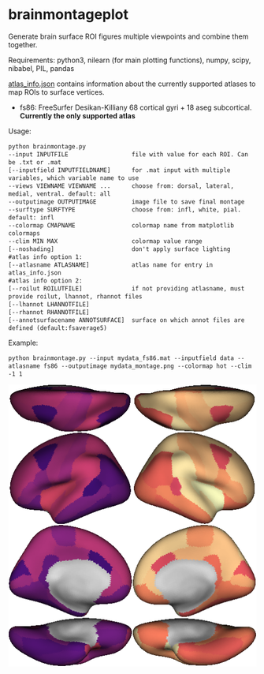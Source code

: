 # brainmontageplot

Generate brain surface ROI figures multiple viewpoints and combine them together.

Requirements: python3, nilearn (for main plotting functions), numpy, scipy, nibabel, PIL, pandas

[atlas_info.json](atlas_info.json) contains information about the currently supported atlases to map ROIs to surface vertices.
* fs86: FreeSurfer Desikan-Killiany 68 cortical gyri + 18 aseg subcortical. **Currently the only supported atlas**

Usage:
```
python brainmontage.py 
--input INPUTFILE                  file with value for each ROI. Can be .txt or .mat
[--inputfield INPUTFIELDNAME]      for .mat input with multiple variables, which variable name to use
--views VIEWNAME VIEWNAME ...      choose from: dorsal, lateral, medial, ventral. default: all
--outputimage OUTPUTIMAGE          image file to save final montage
--surftype SURFTYPE                choose from: infl, white, pial. default: infl
--colormap CMAPNAME                colormap name from matplotlib colormaps
--clim MIN MAX                     colormap value range
[--noshading]                      don't apply surface lighting
#atlas info option 1:
[--atlasname ATLASNAME]            atlas name for entry in atlas_info.json
#atlas info option 2:
[--roilut ROILUTFILE]              if not providing atlasname, must provide roilut, lhannot, rhannot files
[--lhannot LHANNOTFILE]
[--rhannot RHANNOTFILE]
[--annotsurfacename ANNOTSURFACE]  surface on which annot files are defined (default:fsaverage5)
```

Example:
```
python brainmontage.py --input mydata_fs86.mat --inputfield data --atlasname fs86 --outputimage mydata_montage.png --colormap hot --clim -1 1
```
![example output montage](mydata_montage.png)
